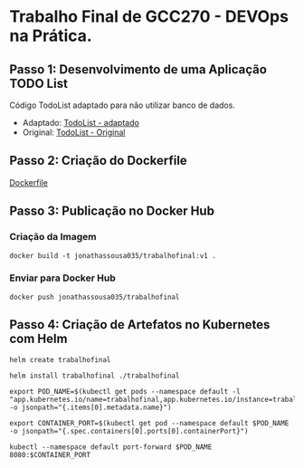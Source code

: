 # Trabalho Final de GCC270 - DEVOps na Prática.

## Passo 1: Desenvolvimento de uma Aplicação TODO List
Código TodoList adaptado para não utilizar banco de dados.
 - Adaptado: [TodoList - adaptado](./app/app.py)
 - Original: [TodoList - Original](../ToDoList/)

## Passo 2: Criação do Dockerfile
[Dockerfile](./Dockerfile)

## Passo 3: Publicação no Docker Hub

### Criação da Imagem
```shell
docker build -t jonathassousa035/trabalhofinal:v1 .
```
### Enviar para Docker Hub
```shell
docker push jonathassousa035/trabalhofinal
```

## Passo 4: Criação de Artefatos no Kubernetes com Helm
```shell
helm create trabalhofinal
```
```shell
helm install trabalhofinal ./trabalhofinal
```
```shell
export POD_NAME=$(kubectl get pods --namespace default -l "app.kubernetes.io/name=trabalhofinal,app.kubernetes.io/instance=trabalhofinal" -o jsonpath="{.items[0].metadata.name}")
```
```shell
export CONTAINER_PORT=$(kubectl get pod --namespace default $POD_NAME -o jsonpath="{.spec.containers[0].ports[0].containerPort}")
```
```shell
kubectl --namespace default port-forward $POD_NAME 8080:$CONTAINER_PORT
```